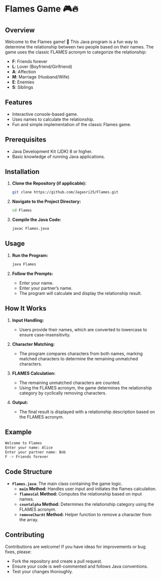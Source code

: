 # Flames Game 🎮🔥

## Overview

Welcome to the Flames game! 🎉 This Java program is a fun way to determine the relationship between two people based on their names. The game uses the classic FLAMES acronym to categorize the relationship:

- **F**: Friends forever
- **L**: Lover (Boyfriend/Girlfriend)
- **A**: Affection
- **M**: Marriage (Husband/Wife)
- **E**: Enemies
- **S**: Siblings

## Features

- Interactive console-based game.
- Uses names to calculate the relationship.
- Fun and simple implementation of the classic Flames game.

## Prerequisites

- Java Development Kit (JDK) 8 or higher.
- Basic knowledge of running Java applications.

## Installation

1. **Clone the Repository (if applicable):**
   ```bash
   git clone https://github.com/Jagasri25/Flames.git
   ```

2. **Navigate to the Project Directory:**
   ```bash
   cd Flames
   ```

3. **Compile the Java Code:**
   ```bash
   javac Flames.java
   ```

## Usage

1. **Run the Program:**
   ```bash
   java Flames
   ```

2. **Follow the Prompts:**
   - Enter your name.
   - Enter your partner’s name.
   - The program will calculate and display the relationship result.

## How It Works

1. **Input Handling:**
   - Users provide their names, which are converted to lowercase to ensure case-insensitivity.

2. **Character Matching:**
   - The program compares characters from both names, marking matched characters to determine the remaining unmatched characters.

3. **FLAMES Calculation:**
   - The remaining unmatched characters are counted.
   - Using the FLAMES acronym, the game determines the relationship category by cyclically removing characters.

4. **Output:**
   - The final result is displayed with a relationship description based on the FLAMES acronym.

## Example

```bash
Welcome to Flames
Enter your name: Alice
Enter your partner name: Bob
F -> Friends forever
```

## Code Structure

- **`Flames.java`**: The main class containing the game logic.
  - **`main` Method:** Handles user input and initiates the flames calculation.
  - **`flamesCal` Method:** Computes the relationship based on input names.
  - **`countalpha` Method:** Determines the relationship category using the FLAMES acronym.
  - **`removeCharAt` Method:** Helper function to remove a character from the array.

## Contributing

Contributions are welcome! If you have ideas for improvements or bug fixes, please:
- Fork the repository and create a pull request.
- Ensure your code is well-commented and follows Java conventions.
- Test your changes thoroughly.
